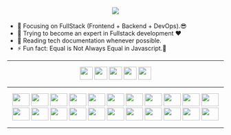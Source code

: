 <h1 align="center">
  <a href="https://git.io/typing-svg">
    <img src="https://readme-typing-svg.herokuapp.com?font=Cascadia+Code&pause=1000&color=2BB340FF&center=true&vCenter=true&random=false&width=435&lines=Hello%2C+There!+%F0%9F%91%8B;This+is+Faidlur+Rohman...;Nice+to+meet+you!+%F0%9F%91%8B"/>
  </a>
</h1>

- 🔭 Focusing on FullStack (Frontend + Backend + DevOps).😎
- 🌱 Trying to become an expert in Fullstack development ❤
- 📰 Reading tech documentation whenever possible.
- ⚡ Fun fact: Equal is Not Always Equal in Javascript.🤣


---

<div align="center">
  <a href="https://twitter.com/faidhamburger" target="_blank"><img height="30" src="https://img.shields.io/badge/LinkedIn-0077B5?style=for-the-badge&logo=linkedin&logoColor=white"></a>
  <a href="https://instagram.com/faidhamburger" target="_blank"><img height="30" src="https://img.shields.io/badge/Instagram-E4405F?style=for-the-badge&logo=instagram&logoColor=white"></a>
  <a href="https://twitter.com/faidhamburger" target="_blank"><img height="30" src="https://img.shields.io/badge/Twitter-1DA1F2?style=for-the-badge&logo=twitter&logoColor=white"></a>
  <a href="mailto:faid18722@gmail.com" target="_blank"><img height="30" src="https://img.shields.io/badge/Gmail-D14836?style=for-the-badge&logo=gmail&logoColor=white"></a>
  <a href="mailto:faidrohman@outlook.com" target="_blank"><img height="30" src="https://img.shields.io/badge/Outlook-0078D4?style=for-the-badge&logo=microsoftoutlook&logoColor=white"></a>
</div>

---

<div align="center">
  <img height="30" width="40" src="https://cdn.jsdelivr.net/gh/devicons/devicon/icons/html5/html5-original.svg" />
  <img height="30" width="40" src="https://cdn.jsdelivr.net/gh/devicons/devicon/icons/css3/css3-original.svg" />
  <img height="30" width="40" src="https://cdn.jsdelivr.net/gh/devicons/devicon/icons/javascript/javascript-original.svg" />
  <img height="30" width="40" src="https://cdn.jsdelivr.net/gh/devicons/devicon/icons/typescript/typescript-original.svg" />
  <img height="30" width="40" src="https://cdn.jsdelivr.net/gh/devicons/devicon/icons/php/php-original.svg" />
  <img height="30" width="40" src="https://cdn.jsdelivr.net/gh/devicons/devicon/icons/vuejs/vuejs-original.svg" />
  <img height="30" width="40" src="https://cdn.jsdelivr.net/gh/devicons/devicon/icons/laravel/laravel-original.svg" />
  <img height="30" width="40" src="https://cdn.jsdelivr.net/gh/devicons/devicon/icons/react/react-original.svg" />
  <img height="30" width="40" src="https://cdn.jsdelivr.net/gh/devicons/devicon/icons/redux/redux-original.svg" />
  <img height="30" width="40" src="https://cdn.jsdelivr.net/gh/devicons/devicon/icons/postgresql/postgresql-original.svg" />
  <img height="30" width="40" src="https://cdn.jsdelivr.net/gh/devicons/devicon/icons/mysql/mysql-original.svg" />
  <img height="30" width="40" src="https://cdn.jsdelivr.net/gh/devicons/devicon/icons/nodejs/nodejs-original.svg" />
  <img height="30" width="40" src="https://cdn.jsdelivr.net/gh/devicons/devicon/icons/npm/npm-original-wordmark.svg" />
  <img height="30" width="40" src="https://cdn.jsdelivr.net/gh/devicons/devicon/icons/docker/docker-original.svg" />
  <img height="30" width="40" src="https://cdn.jsdelivr.net/gh/devicons/devicon/icons/postman/postman-original.svg" />
  <img height="30" width="40" src="https://cdn.jsdelivr.net/gh/devicons/devicon/icons/bitbucket/bitbucket-original.svg" />
  <img height="30" width="40" src="https://cdn.jsdelivr.net/gh/devicons/devicon/icons/github/github-original.svg" />
  <img height="30" width="40" src="https://cdn.jsdelivr.net/gh/devicons/devicon/icons/git/git-original.svg" />
  <img height="30" width="40" src="https://cdn.jsdelivr.net/gh/devicons/devicon/icons/gitlab/gitlab-original.svg" />
  <img height="30" width="40" src="https://cdn.jsdelivr.net/gh/devicons/devicon/icons/linux/linux-original.svg" />
  <img height="30" width="40" src="https://cdn.jsdelivr.net/gh/devicons/devicon/icons/bootstrap/bootstrap-original.svg" />
  <img height="30" width="40" src="https://cdn.jsdelivr.net/gh/devicons/devicon/icons/antdesign/antdesign-original.svg" />
</div>

---
